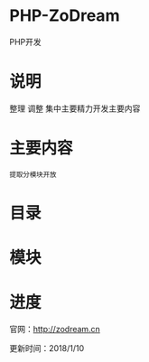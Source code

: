 # PHP-ZoDream
PHP开发

# 说明

整理
调整
集中主要精力开发主要内容

# 主要内容

    提取分模块开放

# 目录

# 模块




# 进度

官网：http://zodream.cn


更新时间：2018/1/10

